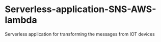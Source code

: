 # Serverless-application-SNS-AWS-lambda
Serverless application for transforming the messages from IOT devices
